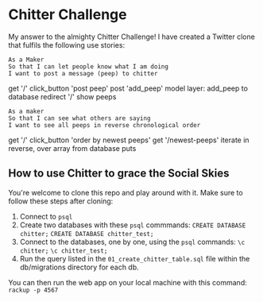 # Chitter Challenge #

My answer to the almighty Chitter Challenge! I have created a Twitter clone that fulfils the following use stories:

```
As a Maker
So that I can let people know what I am doing  
I want to post a message (peep) to chitter
```
get '/'
click_button 'post peep'
post 'add_peep'
model layer: add_peep to database
redirect '/'
show peeps

```
As a maker
So that I can see what others are saying  
I want to see all peeps in reverse chronological order
```

get '/'
click_button 'order by newest peeps'
get '/newest-peeps'
iterate in reverse, over array from database
puts

## How to use Chitter to grace the Social Skies ##

You're welcome to clone this repo and play around with it. Make sure to follow these steps after cloning:

1. Connect to ```psql```
2. Create two databases with these ```psql``` commmands:
  ```CREATE DATABASE chitter;```
  ```CREATE DATABASE chitter_test;```
3. Connect to the databases, one by one, using the ```psql``` commands:
  ```\c chitter;```
  ```\c chitter_test;```
4. Run the query listed in the ```01_create_chitter_table.sql``` file within the db/migrations directory for each db.

You can then run the web app on your local machine with this command:
```rackup -p 4567```
